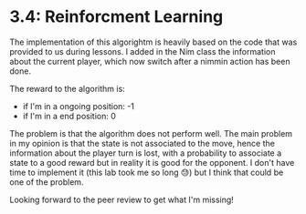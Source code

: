 # 3.4: Reinforcment Learning

The implementation of this algorightm is heavily based on the code that was provided to us during lessons.
I added in the Nim class the information about the current player, which now switch after a nimmin action has been done.

The reward to the algorithm is:
- if I'm in a ongoing position: -1
- if I'm in a end position: 0

The problem is that the algorithm does not perform well. 
The main problem in my opinion is that the state is not associated to the move, hence the information about the player turn is lost, with a probability to associate a state to a good reward but in reality it is good for the opponent.
I don't have time to implement it (this lab took me so long 😓) but I think that could be one of the problem.

Looking forward to the peer review to get what I'm missing!
